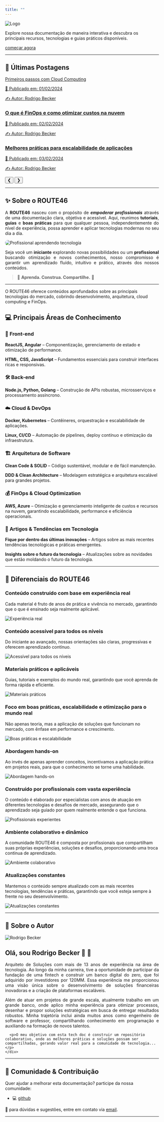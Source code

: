 ```yaml
---
title: ""
---
```


<div class="custom-hero">
  <img src="images/logo.svg" alt="Logo" class="banner-logo">
  <p>Explore nossa documentação de maneira interativa e descubra os principais recursos, tecnologias e guias práticos disponíveis.
</p>
  <a href="frontend/" class="md-button">começar agora</a>
</div>


---


## 📰 Últimas Postagens

<div class="carousel-container">
  <div class="carousel">
    <div class="carousel-item">
      <a href=/blog/2024/02/01/primeiros-passos-com-cloud-computing/
        <h3>Primeiros passos com Cloud Computing</h3>
        <p>📅 Publicado em: 01/02/2024</p>
        <p>✍️ Autor: Rodrigo Becker</p>
      </a>
    </div>
    <div class="carousel-item">
      <a href="/blog/posts/2024-02-02-finops.md">
        <h3>O que é FinOps e como otimizar custos na nuvem</h3>
        <p>📅 Publicado em: 02/02/2024</p>
        <p>✍️ Autor: Rodrigo Becker</p>
      </a>
    </div>
    <div class="carousel-item">
      <a href="blog/posts/2024-02-03-escalabilidade.md">
        <h3>Melhores práticas para escalabilidade de aplicações</h3>
        <p>📅 Publicado em: 03/02/2024</p>
        <p>✍️ Autor: Rodrigo Becker</p>
      </a>
    </div>
  </div>
  <button class="carousel-btn prev" onclick="moveSlide(-1)">&#10094;</button>
  <button class="carousel-btn next" onclick="moveSlide(1)">&#10095;</button>
</div>

   
---
## ✨ Sobre o **ROUTE46** 


<div class="container">
<div class="text-content">
<p align="justify">A <b>ROUTE46</b> nasceu com o propósito de <b><i>empoderar profissionais</b></i> através de uma documentação clara, objetiva e acessível.  
Aqui, reunimos <b>tutoriais</b>, <b>guias</b> e <b>boas práticas</b> para que qualquer pessoa, independentemente do nível de experiência,  
possa aprender e aplicar tecnologias modernas no seu dia a dia.</p>
</div>
<div class="image-container">
    <img src="images/img_001.svg" alt="Profissional aprendendo tecnologia" style="max-width: 100%; border-radius: 8px;">
</div> </div>

<p align="justify">
Seja você um <b>iniciante</b> explorando novas possibilidades ou um <b>profissional</b> buscando otimização e novos conhecimentos,  
nosso compromisso é garantir um aprendizado fluído, intuitivo e prático, através dos nossos conteúdos.  
</p>


> 📖 **Aprenda. Construa. Compartilhe.** 🚀

---
O ROUTE46 oferece conteúdos aprofundados sobre as principais tecnologias do mercado, cobrindo desenvolvimento, arquitetura, cloud computing e FinOps.

## 💻 Principais Áreas de Conhecimento

<div class="cards-container"> 
  <div class="card"> 
    <h3>🎨 <b>Front-end</b></h3> 
    <p><strong>ReactJS, Angular</strong> – Componentização, gerenciamento de estado e otimização de performance.</p> 
    <p><strong>HTML, CSS, JavaScript</strong> – Fundamentos essenciais para construir interfaces ricas e responsivas.</p> 
  </div> 
  <div class="card"> 
    <h3>🛠 <b>Back-end</b> </h3> 
    <p><strong>Node.js, Python, Golang</strong> – Construção de APIs robustas, microsserviços e processamento assíncrono.</p> 
  </div> 
  <div class="card"> 
    <h3>☁️ <b>Cloud & DevOps</b></h3> 
    <p><strong>Docker, Kubernetes</strong> – Contêineres, orquestração e escalabilidade de aplicações.</p> 
    <p><strong>Linux, CI/CD</strong> – Automação de pipelines, deploy contínuo e otimização da infraestrutura.</p> 
  </div> 
  <div class="card"> 
    <h3>🏗 <b>Arquitetura de Software</b></h3> 
    <p><strong>Clean Code & SOLID</strong> – Código sustentável, modular e de fácil manutenção.</p> 
    <p><strong>DDD & Clean Architecture</strong> – Modelagem estratégica e arquitetura escalável para grandes projetos.</p> 
  </div> 
  <div class="card"> 
    <h3>💰 <b>FinOps & Cloud Optimization</b></h3> 
    <p><strong>AWS, Azure</strong> – Otimização e gerenciamento inteligente de custos e recursos na nuvem, garantindo escalabilidade, performance e eficiência operacionais.</p> 
  </div>
 <div class="card"> 
    <h3>📰 <b>Artigos & Tendências em Tecnologia</b></h3> 
    <p><strong>Fique por dentro das últimas inovações</strong> – Artigos sobre as mais recentes tendências tecnológicas e práticas emergentes.</p> 
    <p><strong>Insights sobre o futuro da tecnologia</strong> – Atualizações sobre as novidades que estão moldando o futuro da tecnologia.</p>
  </div>

</div>

---


## 📌 Diferenciais do ROUTE46

<div class="diferenciais">
  <div class="diferencial-item left">
    <div class="diferencial-texto">
      <h3>Conteúdo construído com base em experiência real</h3>
      <p>Cada material é fruto de anos de prática e vivência no mercado, garantindo que o que é ensinado seja realmente aplicável.</p>
    </div>
    <div class="diferencial-imagem">
      <img src="images/img_002.svg" alt="Experiência real">
    </div>
  </div>

  <div class="diferencial-item right">
    <div class="diferencial-texto">
      <h3>Conteúdo acessível para todos os níveis</h3>
      <p>Do iniciante ao avançado, nossas orientações são claras, progressivas e oferecem aprendizado contínuo.</p>
    </div>
    <div class="diferencial-imagem">
      <img src="images/img_003.svg" alt="Acessível para todos os níveis">
    </div>
  </div>

  <div class="diferencial-item left">
    <div class="diferencial-texto">
      <h3>Materiais práticos e aplicáveis</h3>
      <p>Guias, tutoriais e exemplos do mundo real, garantindo que você aprenda de forma rápida e eficiente.</p>
    </div>
    <div class="diferencial-imagem">
      <img src="images/img_004.svg" alt="Materiais práticos">
    </div>
  </div>

  <div class="diferencial-item right">
    <div class="diferencial-texto">
      <h3>Foco em boas práticas, escalabilidade e otimização para o mundo real</h3>
      <p>Não apenas teoria, mas a aplicação de soluções que funcionam no mercado, com ênfase em performance e crescimento.</p>
    </div>
    <div class="diferencial-imagem">
      <img src="images/img_005.svg" alt="Boas práticas e escalabilidade">
    </div>
  </div>

  <div class="diferencial-item left">
    <div class="diferencial-texto">
      <h3>Abordagem hands-on</h3>
      <p>Ao invés de apenas aprender conceitos, incentivamos a aplicação prática em projetos reais, para que o conhecimento se torne uma habilidade.</p>
    </div>
    <div class="diferencial-imagem">
      <img src="images/img_006.svg" alt="Abordagem hands-on">
    </div>
  </div>

  <div class="diferencial-item right">
    <div class="diferencial-texto">
      <h3>Construído por profissionais com vasta experiência</h3>
      <p>O conteúdo é elaborado por especialistas com anos de atuação em diferentes tecnologias e desafios de mercado, assegurando que o aprendizado seja guiado por quem realmente entende o que funciona.</p>
    </div>
    <div class="diferencial-imagem">
      <img src="images/img_007.svg" alt="Profissionais experientes">
    </div>
  </div>

  <div class="diferencial-item left">
    <div class="diferencial-texto">
      <h3>Ambiente colaborativo e dinâmico</h3>
      <p>A comunidade ROUTE46 é composta por profissionais que compartilham suas próprias experiências, soluções e desafios, proporcionando uma troca contínua de aprendizado.</p>
    </div>
    <div class="diferencial-imagem">
      <img src="images/img_008.svg" alt="Ambiente colaborativo">
    </div>
  </div>

  <div class="diferencial-item right">
    <div class="diferencial-texto">
      <h3>Atualizações constantes</h3>
      <p>Mantemos o conteúdo sempre atualizado com as mais recentes tecnologias, tendências e práticas, garantindo que você esteja sempre à frente no seu desenvolvimento.</p>
    </div>
    <div class="diferencial-imagem">
      <img src="images/img_009.svg" alt="Atualizações constantes">
    </div>
  </div>
</div>

---

## 👨 Sobre o Autor


<div class="profile-container">
  <div class="profile-image">
    <img src="images/me.png" alt="Rodrigo Becker">
  </div>
  <div class="profile-text">
    <h2>Olá, sou Rodrigo Becker 🤘 🤘</h2>
    <p align="justify">Arquiteto de Soluções com mais de 13 anos de experiência na área de tecnologia. Ao longo da minha carreira, tive a oportunidade de participar da fundação de uma fintech e construir um banco digital do zero, que foi adquirido por investidores por 120MM. Essa experiência me proporcionou uma visão única sobre o desenvolvimento de soluções financeiras inovadoras e a criação de plataformas escaláveis.</p>
    </div>
</div>
  <p align="justify">Além de atuar em projetos de grande escala, atualmente trabalho em um grande banco, onde aplico minha experiência para otimizar processos, desenhar e propor soluções estratégicas em busca de entregar resultados robustos. Minha trajetória inclui ainda muitos anos como engenheiro de software e professor, compartilhando conhecimento em programação e auxiliando na formação de novos talentos.</p>
 <div class="blocknote">

      <p>O meu objetivo com esta tech doc é construir um repositório colaborativo, onde as melhores práticas e soluções possam ser compartilhadas, gerando valor real para a comunidade de tecnologia...</p>
    </div>
---

## 🤝 Comunidade & Contribuição


Quer ajudar a melhorar esta documentação? participe da nossa comunidade:

- 💻 [github](https://github.com/exemplo)

📩 para dúvidas e sugestões, entre em contato via [email](mailto:rodrigo.beckermore@gmail.com).

---

